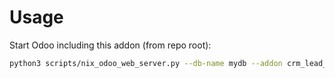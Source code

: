 # Usage

Start Odoo including this addon (from repo root):

```bash
python3 scripts/nix_odoo_web_server.py --db-name mydb --addon crm_lead_to_task
```
